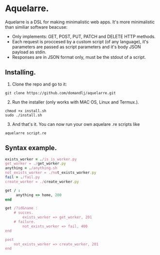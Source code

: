 # Aquelarre.

Aquelarre is a DSL for making minimalistic web apps. It's more minimalistic 
than similiar software beacuse:

* Only implements: GET, POST, PUT, PATCH and DELETE HTTP methods.
* Each request is proccesed by a custom script (of any language), it's 
parameters are passed as script parameters and it's body JSON payload as stdin.
* Responses are in JSON format only, must be the stdout of a script.

## Installing.
1. Clone the repo and go to it: 
```shell
git clone https://github.com/domandlj/aquelarre.git 
```
2. Run the installer (only works with MAC OS, Linux and Termux.).
```shell
chmod +x install.sh
sudo ./install.sh
``` 

3. And that's it. You can now run your own aquelare .re scripts like
```shell
aquelarre script.re
```

## Syntax example.
```ruby
exists_worker = ./is_is_worker.py
get_worker = ./get_worker.py
anything = ./anything.sh
not_exists_worker = ./not_exists_worker.py
fail = ./fail.py
create_worker = ./create_worker.py

get / : 
     anything => home, 200 
end

get /?id&name :
    # succes.
        exists_worker => get_worker, 201 
    # failure.
		not_exists_worker => fail, 400
end

post
	not_exists_worker => create_worker, 201
end
```

